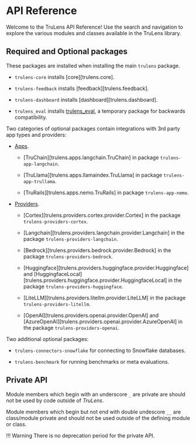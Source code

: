 # API Reference

Welcome to the TruLens API Reference! Use the search and navigation to explore
the various modules and classes available in the TruLens library.

## Required and Optional packages

These packages are installed when installing the main `trulens` package.

- `trulens-core` installs [core][trulens.core].

- `trulens-feedback` installs [feedback][trulens.feedback].

- `trulens-dashboard` installs [dashboard][trulens.dashboard].

- `trulens_eval` installs [trulens_eval](trulens_eval), a temporary package for backwards compatibility.

Two categories of optional packages contain integrations with 3rd party app
types and providers:

- [Apps](apps/index.md).

    - [TruChain][trulens.apps.langchain.TruChain] in package
        `trulens-app-langchain`.

    - [TruLlama][trulens.apps.llamaindex.TruLlama] in package
        `trulens-app-trullama`.

    - [TruRails][trulens.apps.nemo.TruRails] in package
        `trulens-app-nemo`.

- [Providers](providers/index.md).

    - [Cortex][trulens.providers.cortex.provider.Cortex] in the package
        `trulens-providers-cortex`.

    - [Langchain][trulens.providers.langchain.provider.Langchain] in the package
        `trulens-providers-langchain`.

    - [Bedrock][trulens.providers.bedrock.provider.Bedrock] in the package
        `trulens-providers-bedrock`.

    - [Huggingface][trulens.providers.huggingface.provider.Huggingface] and
        [HuggingfaceLocal][trulens.providers.huggingface.provider.HuggingfaceLocal]
        in the package `trulens-providers-huggingface`.

    - [LiteLLM][trulens.providers.litellm.provider.LiteLLM] in the package
        `trulens-providers-litellm`.

    - [OpenAI][trulens.providers.openai.provider.OpenAI] and
        [AzureOpenAI][trulens.providers.openai.provider.AzureOpenAI] in the package
        `trulens-providers-openai`.

Two additional optional packages:

- `trulens-connectors-snowflake` for connecting to Snowflake databases.

- `trulens-benchmark` for running benchmarks or meta evaluations.

## Private API

Module members which begin with an underscore `_` are private are should not be
used by code outside of _TruLens_.

Module members which begin but not end with double undescore `__` are class/module private
and should not be used outside of the defining module or class.

!!! Warning
    There is no deprecation period for the private API.
